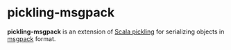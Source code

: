pickling-msgpack=====__pickling-msgpack__ is an extension of [Scala pickling](https://github.com/scala/picklin) for serializing objects in [msgpack](http://msgpack.org) format. 